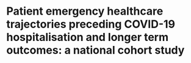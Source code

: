 # Patient emergency healthcare trajectories preceding COVID-19 hospitalisation and longer term outcomes: a national cohort study
